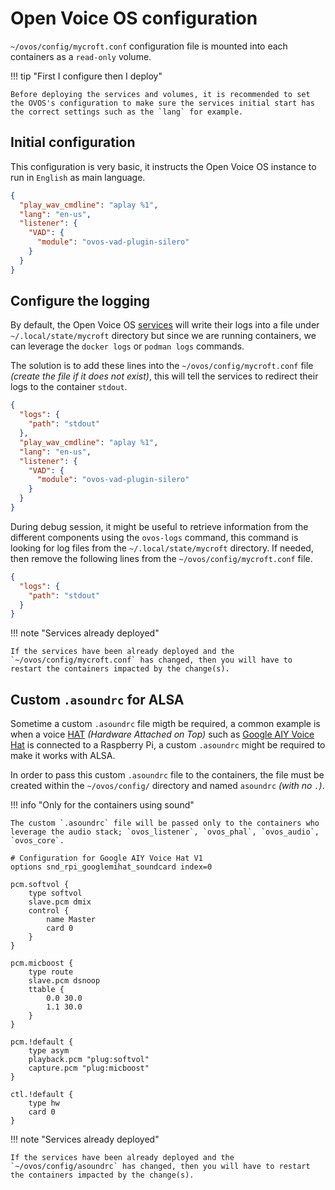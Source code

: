 # Open Voice OS configuration

`~/ovos/config/mycroft.conf` configuration file is mounted into each containers as a `read-only` volume.

!!! tip "First I configure then I deploy"

    Before deploying the services and volumes, it is recommended to set the OVOS's configuration to make sure the services initial start has the correct settings such as the `lang` for example.

## Initial configuration

This configuration is very basic, it instructs the Open Voice OS instance to run in `English` as main language.

```json title="~/ovos/config/mycroft.conf"
{
  "play_wav_cmdline": "aplay %1",
  "lang": "en-us",
  "listener": {
    "VAD": {
      "module": "ovos-vad-plugin-silero"
    }
  }
}
```

## Configure the logging

By default, the Open Voice OS [services](../../../about/glossary/components.md) will write their logs into a file under `~/.local/state/mycroft` directory but since we are running containers, we can leverage the `docker logs` or `podman logs` commands.

The solution is to add these lines into the `~/ovos/config/mycroft.conf` file _(create the file if it does not exist)_, this will tell the services to redirect their logs to the container `stdout`.

```json title="~/ovos/config/mycroft.conf"
{
  "logs": {
    "path": "stdout"
  },
  "play_wav_cmdline": "aplay %1",
  "lang": "en-us",
  "listener": {
    "VAD": {
      "module": "ovos-vad-plugin-silero"
    }
  }
}
```

During debug session, it might be useful to retrieve information from the different components using the `ovos-logs` command, this command is looking for log files from the `~/.local/state/mycroft` directory. If needed, then remove the following lines from the `~/ovos/config/mycroft.conf` file.

```json title="~/ovos/config/mycroft.conf"
{
  "logs": {
    "path": "stdout"
  }
}
```

!!! note "Services already deployed"

    If the services have been already deployed and the `~/ovos/config/mycroft.conf` has changed, then you will have to restart the containers impacted by the change(s).

## Custom `.asoundrc` for ALSA

Sometime a custom `.asoundrc` file migth be required, a common example is when a voice [HAT](https://www.raspberrypi.com/news/introducing-raspberry-pi-hats/) _(Hardware Attached on Top)_ such as [Google AIY Voice Hat](https://aiyprojects.withgoogle.com/voice-v1/) is connected to a Raspberry Pi, a custom `.asoundrc` might be required to make it works with ALSA.

In order to pass this custom `.asoundrc` file to the containers, the file must be created within the `~/ovos/config/` directory and named `asoundrc` _(with no `.`)_.

!!! info "Only for the containers using sound"

    The custom `.asoundrc` file will be passed only to the containers who leverage the audio stack; `ovos_listener`, `ovos_phal`, `ovos_audio`, `ovos_core`.

```title="~/ovos/config/asoundrc"
# Configuration for Google AIY Voice Hat V1
options snd_rpi_googlemihat_soundcard index=0

pcm.softvol {
    type softvol
    slave.pcm dmix
    control {
        name Master
        card 0
    }
}

pcm.micboost {
    type route
    slave.pcm dsnoop
    ttable {
        0.0 30.0
        1.1 30.0
    }
}

pcm.!default {
    type asym
    playback.pcm "plug:softvol"
    capture.pcm "plug:micboost"
}

ctl.!default {
    type hw
    card 0
}
```

!!! note "Services already deployed"

    If the services have been already deployed and the `~/ovos/config/asoundrc` has changed, then you will have to restart the containers impacted by the change(s).

